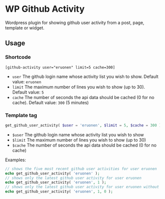 WP Github Activity
==================

Wordpress plugin for showing github user activity from a post, page, template or widget.

## Usage
### Shortcode
```
[github-activity user="eruonen" limit=5 cache=300]
```
- `user` The github login name whose activity list you wish to show. Default value: `eruonen`
- `limit` The maximum number of lines you wish to show (up to 30). Default value: `5`
- `cache` The number of seconds the api data should be cached (0 for no cache). Default value: `300` (5 minutes)

### Template tag
```php
get_github_user_activity( $user = 'eruonen', $limit = 5, $cache = 300 )
```
- `$user` The github login name whose activity list you wish to show
- `$limit` The maximum number of lines you wish to show (up to 30)
- `$cache` The number of seconds the api data should be cached (0 for no cache)

Examples:
```php
// shows the five most recent github user activities for user eruonen
echo get_github_user_activity( 'eruonen' );
// shows only the latest github user activity for user eruonen
echo get_github_user_activity( 'eruonen', 1 );
// shows only the latest github user activity for user eruonen without caching the results
echo get_github_user_activity( 'eruonen', 1, 0 );
```
